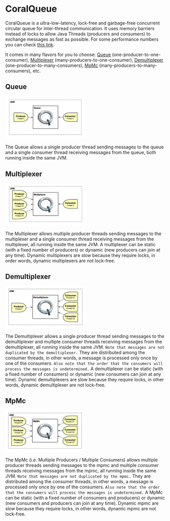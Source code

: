 # CoralQueue
CoralQueue is a ultra-low-latency, lock-free and garbage-free concurrent circular queue for inter-thread communication. It uses memory barriers instead of locks to allow Java Threads (producers and consumers) to exchange messages as fast as possible. For some performance numbers you can check [this link](https://www.coralblocks.com/index.php/coralqueue-performance-numbers/).

It comes in many flavors for you to choose: [Queue](#queue) (one-producer-to-one-consumer), [Multiplexer](#multiplexer) (many-producers-to-one-consumer), [Demultiplexer](#demultiplexer) (one-producer-to-many-consumers), [MpMc](#mpmc) (many-producers-to-many-consumers), etc.

## Queue

<img src="images/Queue.png" alt="Queue" width="50%" height="50%" />

The Queue allows a single producer thread sending messages to the queue and a single consumer thread receiving messages from the queue, both running inside the same JVM.

## Multiplexer

<img src="images/Mux.png" alt="Multiplexer" width="50%" height="50%" />

The Multiplexer allows multiple producer threads sending messages to the multiplexer and a single consumer thread receiving messages from the multiplexer, all running inside the same JVM. A multiplexer can be static (with a fixed number of producers) or dynamic (new producers can join at any time). Dynamic multiplexers are slow because they require locks, in order words, dynamic multiplexers are not lock-free.

## Demultiplexer

<img src="images/Demux.png" alt="Demultiplexer" width="50%" height="50%" />

The Demultiplexer allows a single producer thread sending messages to the demultiplexer and multiple consumer threads receiving messages from the demultiplexer, all running inside the same JVM. `Note that messages are not duplicated by the demultiplexer.` They are distributed among the consumer threads, in other words, a message is processed only once by one of the consumers. `Also note that the order that the consumers will process the messages is undetermined.` A demultiplexer can be static (with a fixed number of consumers) or dynamic (new consumers can join at any time). Dynamic demultiplexers are slow because they require locks, in other words, dynamic demultiplexer are not lock-free.

## MpMc

<img src="images/MpMc.png" alt="MpMc" width="50%" height="50%" />

The MpMc (i.e. Multiple Producers / Multiple Consumers) allows multiple producer threads sending messages to the mpmc and multiple consumer threads receiving messages from the mpmc, all running inside the same JVM. `Note that messages are not duplicated by the mpmc.` They are distributed among the consumer threads, in other words, a message is processed only once by one of the consumers. `Also note that the order that the consumers will process the messages is undetermined.` A MpMc can be static (with a fixed number of consumers and producers) or dynamic (new consumers and producers can join at any time). Dynamic mpmc are slow because they require locks, in other words, dynamic mpmc are not lock-free.
